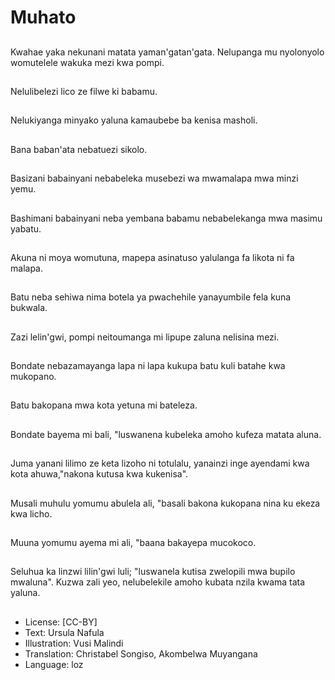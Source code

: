 # Muhato

##
Kwahae yaka nekunani matata yaman'gatan'gata. Nelupanga mu nyolonyolo womutelele wakuka mezi kwa pompi.

##
Nelulibelezi lico ze filwe ki babamu.

##
Nelukiyanga minyako yaluna kamaubebe ba kenisa masholi.

##
Bana baban'ata nebatuezi sikolo.

##
Basizani babainyani nebabeleka musebezi wa mwamalapa mwa minzi yemu.

##
Bashimani babainyani neba yembana babamu nebabelekanga mwa masimu yabatu.

##
Akuna ni moya womutuna, mapepa asinatuso yalulanga fa likota ni fa malapa.

##
Batu neba sehiwa nima botela ya pwachehile yanayumbile fela kuna bukwala.

##
Zazi lelin'gwi, pompi neitoumanga mi lipupe zaluna nelisina mezi.

##
Bondate nebazamayanga lapa ni lapa kukupa batu kuli batahe kwa mukopano.

##
Batu bakopana mwa kota yetuna mi bateleza.

##
Bondate bayema mi bali, "luswanena kubeleka amoho kufeza matata aluna.

##
Juma yanani lilimo ze keta lizoho ni totulalu, yanainzi inge ayendami kwa kota ahuwa,"nakona kutusa kwa kukenisa".

##
Musali muhulu yomumu abulela ali, "basali bakona kukopana nina ku ekeza kwa licho.

##
Muuna yomumu ayema mi ali, "baana bakayepa mucokoco.

##
Seluhua ka linzwi lilin'gwi luli; "luswanela kutisa zwelopili mwa bupilo mwaluna". Kuzwa zali yeo, nelubelekile amoho kubata nzila kwama tata yaluna.

##
* License: [CC-BY]
* Text: Ursula Nafula
* Illustration: Vusi Malindi
* Translation: Christabel Songiso, Akombelwa Muyangana
* Language: loz
